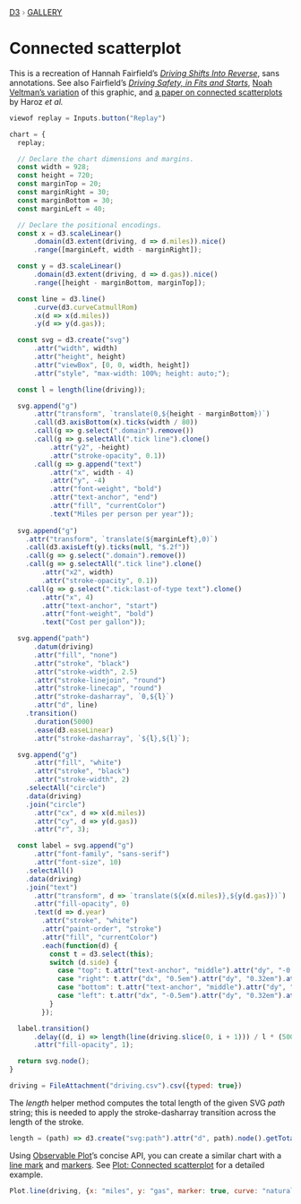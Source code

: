 <div style="color: grey; font: 13px/25.5px var(--sans-serif); text-transform: uppercase;"><h1 style="display: none;">Connected scatterplot</h1><a href="https://d3js.org/">D3</a> › <a href="/@d3/gallery">Gallery</a></div>

# Connected scatterplot

This is a recreation of Hannah Fairfield’s [*Driving Shifts Into Reverse*](http://www.nytimes.com/imagepages/2010/05/02/business/02metrics.html), sans annotations. See also Fairfield’s [*Driving Safety, in Fits and Starts*](http://www.nytimes.com/interactive/2012/09/17/science/driving-safety-in-fits-and-starts.html), [Noah Veltman’s variation](https://bl.ocks.org/veltman/87596f5a256079b95eb9) of this graphic, and [a paper on connected scatterplots](http://steveharoz.com/research/connected_scatterplot/) by Haroz *et al.*

```js
viewof replay = Inputs.button("Replay")
```

```js echo
chart = {
  replay;

  // Declare the chart dimensions and margins.
  const width = 928;
  const height = 720;
  const marginTop = 20;
  const marginRight = 30;
  const marginBottom = 30;
  const marginLeft = 40;

  // Declare the positional encodings.
  const x = d3.scaleLinear()
      .domain(d3.extent(driving, d => d.miles)).nice()
      .range([marginLeft, width - marginRight]);

  const y = d3.scaleLinear()
      .domain(d3.extent(driving, d => d.gas)).nice()
      .range([height - marginBottom, marginTop]);

  const line = d3.line()
      .curve(d3.curveCatmullRom)
      .x(d => x(d.miles))
      .y(d => y(d.gas));

  const svg = d3.create("svg")
      .attr("width", width)
      .attr("height", height)
      .attr("viewBox", [0, 0, width, height])
      .attr("style", "max-width: 100%; height: auto;");

  const l = length(line(driving));

  svg.append("g")
      .attr("transform", `translate(0,${height - marginBottom})`)
      .call(d3.axisBottom(x).ticks(width / 80))
      .call(g => g.select(".domain").remove())
      .call(g => g.selectAll(".tick line").clone()
          .attr("y2", -height)
          .attr("stroke-opacity", 0.1))
      .call(g => g.append("text")
          .attr("x", width - 4)
          .attr("y", -4)
          .attr("font-weight", "bold")
          .attr("text-anchor", "end")
          .attr("fill", "currentColor")
          .text("Miles per person per year"));
  
  svg.append("g")
    .attr("transform", `translate(${marginLeft},0)`)
    .call(d3.axisLeft(y).ticks(null, "$.2f"))
    .call(g => g.select(".domain").remove())
    .call(g => g.selectAll(".tick line").clone()
        .attr("x2", width)
        .attr("stroke-opacity", 0.1))
    .call(g => g.select(".tick:last-of-type text").clone()
        .attr("x", 4)
        .attr("text-anchor", "start")
        .attr("font-weight", "bold")
        .text("Cost per gallon"));

  svg.append("path")
      .datum(driving)
      .attr("fill", "none")
      .attr("stroke", "black")
      .attr("stroke-width", 2.5)
      .attr("stroke-linejoin", "round")
      .attr("stroke-linecap", "round")
      .attr("stroke-dasharray", `0,${l}`)
      .attr("d", line)
    .transition()
      .duration(5000)
      .ease(d3.easeLinear)
      .attr("stroke-dasharray", `${l},${l}`);

  svg.append("g")
      .attr("fill", "white")
      .attr("stroke", "black")
      .attr("stroke-width", 2)
    .selectAll("circle")
    .data(driving)
    .join("circle")
      .attr("cx", d => x(d.miles))
      .attr("cy", d => y(d.gas))
      .attr("r", 3);

  const label = svg.append("g")
      .attr("font-family", "sans-serif")
      .attr("font-size", 10)
    .selectAll()
    .data(driving)
    .join("text")
      .attr("transform", d => `translate(${x(d.miles)},${y(d.gas)})`)
      .attr("fill-opacity", 0)
      .text(d => d.year)
        .attr("stroke", "white")
        .attr("paint-order", "stroke")
        .attr("fill", "currentColor")
        .each(function(d) {
          const t = d3.select(this);
          switch (d.side) {
            case "top": t.attr("text-anchor", "middle").attr("dy", "-0.7em"); break;
            case "right": t.attr("dx", "0.5em").attr("dy", "0.32em").attr("text-anchor", "start"); break;
            case "bottom": t.attr("text-anchor", "middle").attr("dy", "1.4em"); break;
            case "left": t.attr("dx", "-0.5em").attr("dy", "0.32em").attr("text-anchor", "end"); break;
          }
        });

  label.transition()
      .delay((d, i) => length(line(driving.slice(0, i + 1))) / l * (5000 - 125))
      .attr("fill-opacity", 1);

  return svg.node();
}
```

```js echo
driving = FileAttachment("driving.csv").csv({typed: true})
```

The *length* helper method computes the total length of the given SVG *path* string; this is needed to apply the stroke-dasharray transition across the length of the stroke.

```js echo
length = (path) => d3.create("svg:path").attr("d", path).node().getTotalLength()
```

Using [Observable Plot](https://observablehq.com/plot)’s concise API, you can create a similar chart with a [line mark](https://observablehq.com/plot/marks/line) and [markers](https://observablehq.com/plot/features/markers). See [Plot: Connected scatterplot](https://observablehq.com/@observablehq/plot-connected-scatterplot?intent=fork) for a detailed example.

```js echo
Plot.line(driving, {x: "miles", y: "gas", marker: true, curve: "natural"}).plot({grid: true})
```
